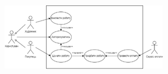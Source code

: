 ![](https://github.com/oleksandrblazhko/ai203-tokarev/blob/laboratory-work-7/1-SoftwareRequirements/1.3-SoftwareUserRequirements/1.3.3-UseCaseDiagram/PrecedenceDiagram.jpg)
